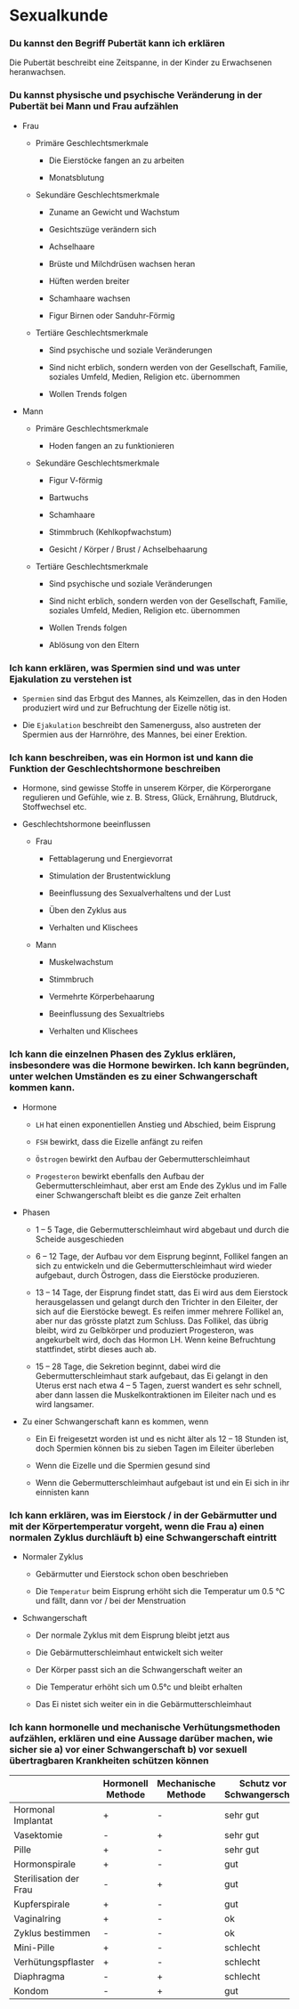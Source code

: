 # Sexualkunde

### Du kannst den Begriff Pubertät kann ich erklären

Die Pubertät beschreibt eine Zeitspanne, in der Kinder zu Erwachsenen heranwachsen.

### Du kannst physische und psychische Veränderung in der Pubertät bei Mann und Frau aufzählen

- Frau
  
  - Primäre Geschlechtsmerkmale
    
    - Die Eierstöcke fangen an zu arbeiten
    
    - Monatsblutung
  
  - Sekundäre Geschlechtsmerkmale
    
    - Zuname an Gewicht und Wachstum
    
    - Gesichtszüge verändern sich
    
    - Achselhaare
    
    - Brüste und Milchdrüsen wachsen heran
    
    - Hüften werden breiter
    
    - Schamhaare wachsen
    
    - Figur Birnen oder Sanduhr-Förmig
  
  - Tertiäre Geschlechtsmerkmale
    
    - Sind psychische und soziale Veränderungen 
    
    - Sind nicht erblich, sondern werden von der Gesellschaft, Familie, soziales Umfeld, Medien, Religion etc. übernommen
    
    - Wollen Trends folgen

- Mann
  
  - Primäre Geschlechtsmerkmale
    
    - Hoden fangen an zu funktionieren
  
  - Sekundäre Geschlechtsmerkmale
    
    - Figur V-förmig
    
    - Bartwuchs
    
    - Schamhaare
    
    - Stimmbruch (Kehlkopfwachstum)
    
    - Gesicht / Körper / Brust / Achselbehaarung
  
  - Tertiäre Geschlechtsmerkmale
    
    - Sind psychische und soziale Veränderungen
    
    - Sind nicht erblich, sondern werden von der Gesellschaft, Familie, soziales Umfeld, Medien, Religion etc. übernommen
    
    - Wollen Trends folgen
    
    - Ablösung von den Eltern

### Ich kann erklären, was Spermien sind und was unter Ejakulation zu verstehen ist

- `Spermien` sind das Erbgut des Mannes, als Keimzellen, das in den Hoden produziert wird und zur Befruchtung der Eizelle nötig ist.

- Die `Ejakulation` beschreibt den Samenerguss, also austreten der Spermien aus der Harnröhre, des Mannes, bei einer Erektion.

### Ich kann beschreiben, was ein Hormon ist und kann die Funktion der Geschlechtshormone beschreiben

- Hormone, sind gewisse Stoffe in unserem Körper, die Körperorgane regulieren und Gefühle, wie z. B. Stress, Glück, Ernährung, Blutdruck, Stoffwechsel etc.

- Geschlechtshormone beeinflussen
  
  - Frau
    
    - Fettablagerung und Energievorrat
    
    - Stimulation der Brustentwicklung
    
    - Beeinflussung des Sexualverhaltens und der Lust
    
    - Üben den Zyklus aus
    
    - Verhalten und Klischees
  
  - Mann
    
    - Muskelwachstum
    
    - Stimmbruch
    
    - Vermehrte Körperbehaarung
    
    - Beeinflussung des Sexualtriebs
    
    - Verhalten und Klischees

### Ich kann die einzelnen Phasen des Zyklus erklären, insbesondere was die Hormone bewirken. Ich kann begründen, unter welchen Umständen es zu einer Schwangerschaft kommen kann.

- Hormone
  
  - `LH` hat einen exponentiellen Anstieg und Abschied, beim Eisprung
  
  - `FSH`  bewirkt, dass die Eizelle anfängt zu reifen
  
  - `Östrogen` bewirkt den Aufbau der Gebermutterschleimhaut
  
  - `Progesteron` bewirkt ebenfalls den Aufbau der Gebermutterschleimhaut, aber erst am Ende des Zyklus und im Falle einer Schwangerschaft bleibt es die ganze Zeit erhalten

- Phasen
  
  - 1 – 5 Tage, die Gebermutterschleimhaut wird abgebaut und durch die Scheide ausgeschieden
  
  - 6 – 12 Tage, der Aufbau vor dem Eisprung beginnt, Follikel fangen an sich zu entwickeln und die Gebermutterschleimhaut wird wieder aufgebaut, durch Östrogen, dass die Eierstöcke produzieren.
  
  - 13 – 14 Tage, der Eisprung findet statt, das Ei wird aus dem Eierstock herausgelassen und gelangt durch den Trichter in den Eileiter, der sich auf die Eierstöcke bewegt. Es reifen immer mehrere Follikel an, aber nur das grösste platzt zum Schluss. Das Follikel, das übrig bleibt, wird zu Gelbkörper und produziert Progesteron, was angekurbelt wird, doch das Hormon LH. Wenn keine Befruchtung stattfindet, stirbt dieses auch ab.
  
  - 15 – 28 Tage, die Sekretion beginnt, dabei wird die Gebermutterschleimhaut stark aufgebaut, das Ei gelangt in den Uterus erst nach etwa 4 – 5 Tagen, zuerst wandert es sehr schnell, aber dann lassen die Muskelkontraktionen im Eileiter nach und es wird langsamer.

- Zu einer Schwangerschaft kann es kommen, wenn 
  
  - Ein Ei freigesetzt worden ist und es nicht älter als 12 – 18 Stunden ist, doch Spermien können bis zu sieben Tagen im Eileiter überleben
  
  - Wenn die Eizelle und die Spermien gesund sind
  
  - Wenn die Gebermutterschleimhaut aufgebaut ist und ein Ei sich in ihr einnisten kann

### Ich kann erklären, was im Eierstock / in der Gebärmutter und mit der Körpertemperatur vorgeht, wenn die Frau a) einen normalen Zyklus durchläuft b) eine Schwangerschaft eintritt

- Normaler Zyklus
  
  - Gebärmutter und Eierstock schon oben beschrieben
  
  - Die `Temperatur` beim Eisprung erhöht sich die Temperatur um 0.5 °C und fällt, dann vor / bei der Menstruation

- Schwangerschaft
  
  - Der normale Zyklus mit dem Eisprung bleibt jetzt aus
  
  - Die Gebärmutterschleimhaut entwickelt sich weiter
  
  - Der Körper passt sich an die Schwangerschaft weiter an
  
  - Die Temperatur erhöht sich um 0.5°c und bleibt erhalten
  
  - Das Ei nistet sich weiter ein in die Gebärmutterschleimhaut

### Ich kann hormonelle und mechanische Verhütungsmethoden aufzählen, erklären und eine Aussage darüber machen, wie sicher sie a) vor einer Schwangerschaft b) vor sexuell übertragbaren Krankheiten schützen können

|                        | Hormonell Methode | Mechanische Methode | Schutz vor Schwangerschaft | Schutz vor Krankheiten |
| ---------------------- | ----------------- | ------------------- | ---------------------------- | ---------------------- |
| Hormonal Implantat        | +                 | -                   | sehr gut                     | -                      |
| Vasektomie             | -                 | +                   | sehr gut                     | -                      |
| Pille                   | +                 | -                   | sehr gut                     | -                      |
| Hormonspirale        | +                 | -                   | gut                          | -                      |
| Sterilisation der Frau | -                 | +                   | gut                          | -                      |
| Kupferspirale          | +                 | -                   | gut                          | -                      |
| Vaginalring            | +                 | -                   | ok                           | -                      |
| Zyklus bestimmen       | -                 | -                   | ok                           | -                      |
| Mini-Pille             | +                 | -                   | schlecht                     | -                      |
| Verhütungspflaster     | +                 | -                   | schlecht                     | -                      |
| Diaphragma             | -                 | +                   | schlecht                     | -                      |
| Kondom                 | -                 | +                   | gut                          | +                      |

